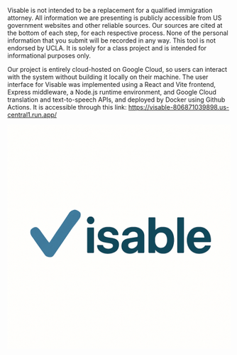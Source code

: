 Visable is not intended to be a replacement for a qualified immigration attorney. All information we are presenting is publicly accessible from US government websites and other reliable sources. Our sources are cited at the bottom of each step, for each respective process. None of the personal information that you submit will be recorded in any way. This tool is not endorsed by UCLA. It is solely for a class project and is intended for informational purposes only.

Our project is entirely cloud-hosted on Google Cloud, so users can interact with the system without building it locally on their machine. The user interface for Visable was implemented using a React and Vite frontend, Express middleware, a Node.js runtime environment, and Google Cloud translation and text-to-speech APIs, and deployed by Docker using Github Actions. It is accessible through this link: https://visable-806871039898.us-central1.run.app/

![Alt text](logo.png)
